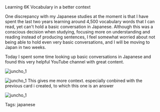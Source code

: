 Learning 6K Vocabulary in a better context

One discrepancy with my Japanese studies at the moment is that I have spent the last two years learning around 4,500 vocabulary words that I can read, yet can't hold a basic conversation in Japanese. Although this was a conscious decision when studying, focusing more on understanding and reading instead of producing sentences, I feel somewhat worried about not being able to hold even very basic conversations, and I will be moving to Japan in two weeks.

Today I spent some time looking up basic conversations in Japanese and found this very helpful YouTube channel with great content.

![juncho_1](./img/juncho_01.png)

![juncho_1](./img/juncho_02.png)
This gives me more context. especially conbined with the previous card i created, to which this one is an answer

![juncho_1](./img/juncho_03.png)

Tags: japanese
